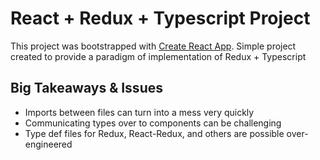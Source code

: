 # React + Redux + Typescript Project

This project was bootstrapped with [Create React App](https://github.com/facebook/create-react-app).
Simple project created to provide a paradigm of implementation of Redux + Typescript

## Big Takeaways & Issues
- Imports between files can turn into a mess very quickly
- Communicating types over to components can be challenging
- Type def files for Redux, React-Redux, and others are possible over-engineered